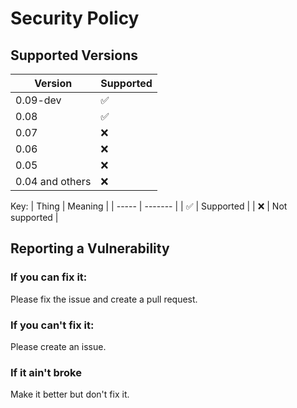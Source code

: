 # Security Policy

## Supported Versions

| Version | Supported          |
| ------- | ------------------ |
| 0.09-dev| :white_check_mark: |
| 0.08    | :white_check_mark: |
| 0.07    | :x:                |                
| 0.06    | :x:                |
| 0.05    | :x:                |
| 0.04 and others    | :x:                |

Key:
| Thing | Meaning |
| ----- | ------- |
| :white_check_mark: | Supported |
| :x: | Not supported |

## Reporting a Vulnerability

### If you can fix it:
Please fix the issue and create a pull request.
### If you can't fix it:
Please create an issue.
### If it ain't broke
Make it better but don't fix it.
